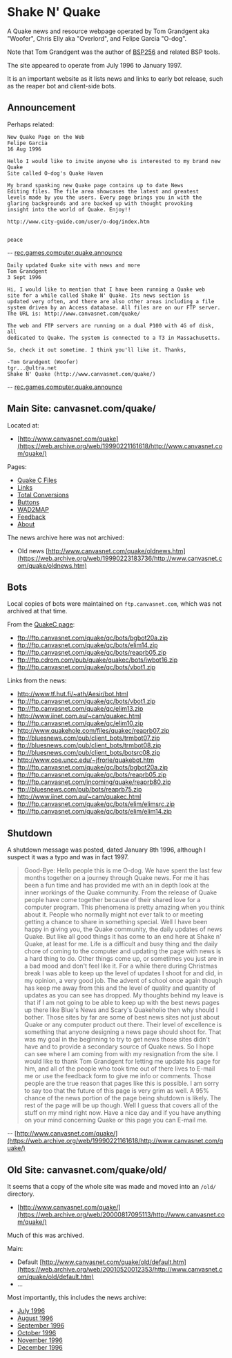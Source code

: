 # Shake N' Quake

A Quake news and resource webpage operated by Tom Grandgent aka "Woofer", Chris Elly aka "Overlord", and Felipe Garcia "O-dog".

Note that Tom Grandgent was the author of [BSP256](https://groups.google.com/g/rec.games.computer.quake.announce/c/paWa0nxnzkg/m/WeERgLsa7cIJ) and related BSP tools.

The site appeared to operate from July 1996 to January 1997.

It is an important website as it lists news and links to early bot release, such as the reaper bot and client-side bots.

## Announcement

Perhaps related:

```text
New Quake Page on the Web
Felipe Garcia
16 Aug 1996

Hello I would like to invite anyone who is interested to my brand new Quake
Site called O-dog's Quake Haven

My brand spanking new Quake page contains up to date News
Editing files. The file area showcases the latest and greatest
levels made by you the users. Every page brings you in with the
glaring backgrounds and are backed up with thought provoking
insight into the world of Quake. Enjoy!!

http://www.city-guide.com/user/o-dog/index.htm


peace
```

-- [rec.games.computer.quake.announce](https://groups.google.com/g/rec.games.computer.quake.announce/c/2FzjUx98fak/m/YcUq-h32hQwJ)


```text
Daily updated Quake site with news and more
Tom Grandgent
3 Sept 1996

Hi, I would like to mention that I have been running a Quake web
site for a while called Shake N' Quake. Its news section is
updated very often, and there are also other areas including a file
system driven by an Access database. All files are on our FTP server.
The URL is: http://www.canvasnet.com/quake/

The web and FTP servers are running on a dual P100 with 4G of disk, all
dedicated to Quake. The system is connected to a T3 in Massachusetts.

So, check it out sometime. I think you'll like it. Thanks,

-Tom Grandgent (Woofer)
tgr...@ultra.net
Shake N' Quake (http://www.canvasnet.com/quake/)
```

-- [rec.games.computer.quake.announce](https://groups.google.com/g/rec.games.computer.quake.announce/c/X84TEg2DVMk/m/hzP7Nxl-F20J)

## Main Site: canvasnet.com/quake/

Located at:

* [http://www.canvasnet.com/quake](https://web.archive.org/web/19990221161618/http://www.canvasnet.com/quake/)

Pages:

* [Quake C Files](https://web.archive.org/web/19990223203945/http://www.canvasnet.com/quake/qc.htm)
* [Links](https://web.archive.org/web/19990222125250/http://www.canvasnet.com/quake/links.htm)
* [Total Conversions](https://web.archive.org/web/19990221173932/http://www.canvasnet.com/quake/build.htm)
* [Buttons](https://web.archive.org/web/19990221183601/http://www.canvasnet.com/quake/buttons.htm)
* [WAD2MAP](https://web.archive.org/web/19990224003915/http://www.canvasnet.com/quake/wad2map.htm)
* [Feedback](https://web.archive.org/web/19990222000118/http://www.canvasnet.com/quake/feedback.htm)
* [About](https://web.archive.org/web/19990427150751/http://www.canvasnet.com/quake/server_info.htm)

The news archive here was not archived:

* Old news [http://www.canvasnet.com/quake/oldnews.htm](https://web.archive.org/web/19990223183736/http://www.canvasnet.com/quake/oldnews.htm)

## Bots

Local copies of bots were maintained on `ftp.canvasnet.com`, which was not archived at that time.

From the [QuakeC page](https://web.archive.org/web/19990223203945/http://www.canvasnet.com/quake/qc.htm):

* ftp://ftp.canvasnet.com/quake/qc/bots/bgbot20a.zip
* ftp://ftp.canvasnet.com/quake/qc/bots/elim14.zip
* ftp://ftp.canvasnet.com/quake/qc/bots/reaprb05.zip
* ftp://ftp.cdrom.com/pub/quake/quakec/bots/iwbot16.zip
* ftp://ftp.canvasnet.com/quake/qc/bots/vbot1.zip

Links from the news:

* http://www.tf.hut.fi/~ath/Aesir/bot.html
* ftp://ftp.canvasnet.com/quake/qc/bots/vbot1.zip
* ftp://ftp.canvasnet.com/quake/qc/elim13.zip
* http://www.iinet.com.au/~cam/quakec.html
* ftp://ftp.canvasnet.com/quake/qc/elim10.zip
* http://www.quakehole.com/files/quakec/reaprb07.zip
* ftp://bluesnews.com/pub/client_bots/trmbot07.zip
* ftp://bluesnews.com/pub/client_bots/trmbot08.zip
* ftp://bluesnews.com/pub/client_bots/botsrc08.zip
* http://www.coe.uncc.edu/~jfrorie/quakebot.htm
* ftp://ftp.canvasnet.com/quake/qc/bots/bgbot20a.zip
* ftp://ftp.canvasnet.com/quake/qc/bots/reaprb05.zip
* ftp://ftp.canvasnet.com/incoming/quake/reaprb80.zip
* ftp://bluesnews.com/pub/bots/reaprb75.zip
* http://www.iinet.com.au/~cam/quakec.html
* ftp://ftp.canvasnet.com/quake/qc/bots/elim/elimsrc.zip
* ftp://ftp.canvasnet.com/quake/qc/bots/elim/elim14.zip

## Shutdown

A shutdown message was posted, dated January 8th 1996, although I suspect it was a typo and was in fact 1997.

> Good-Bye: Hello people this is me O-dog. We have spent the last few months together on a journey through Quake news. For me it has been a fun time and has provided me with an in depth look at the inner workings of the Quake community. From the release of Quake people have come together because of their shared love for a computer program. This phenomena is pretty amazing when you think about it. People who normally might not ever talk to or meeting getting a chance to share in something special. Well I have been happy in giving you, the Quake community, the daily updates of news Quake. But like all good things it has come to an end here at Shake n' Quake, at least for me. Life is a difficult and busy thing and the daily chore of coming to the computer and updating the page with news is a hard thing to do. Other things come up, or sometimes you just are in a bad mood and don't feel like it. For a while there during Christmas break I was able to keep up the level of updates I shoot for and did, in my opinion, a very good job. The advent of school once again though has keep me away from this and the level of quality and quantity of updates as you can see has dropped. My thoughts behind my leave is that if I am not going to be able to keep up with the best news pages up there like Blue's News and Scary's Quakeholio then why should I bother. Those sites by far are some of best news sites not just about Quake or any computer product out there. Their level of excellence is something that anyone designing a news page should shoot for. That was my goal in the beginning to try to get news those sites didn't have and to provide a secondary source of Quake news. So I hope can see where I am coming from with my resignation from the site. I would like to thank Tom Grandgent for letting me update his page for him, and all of the people who took time out of there lives to E-mail me or use the feedback form to give me info or comments. Those people are the true reason that pages like this is possible. I am sorry to say too that the future of this page is very grim as well. A 95% chance of the news portion of the page being shutdown is likely. The rest of the page will be up though. Well I guess that covers all of the stuff on my mind right now. Have a nice day and if you have anything on your mind concerning Quake or this page you can E-mail me.

-- [http://www.canvasnet.com/quake/](https://web.archive.org/web/19990221161618/http://www.canvasnet.com/quake/)

## Old Site: canvasnet.com/quake/old/

It seems that a copy of the whole site was made and moved into an `/old/` directory.

* [http://www.canvasnet.com/quake/](https://web.archive.org/web/20000817095113/http://www.canvasnet.com/quake/)

Much of this was archived.

Main:

* Default [http://www.canvasnet.com/quake/old/default.htm](https://web.archive.org/web/20010520012353/http://www.canvasnet.com/quake/old/default.htm)
* ...

Most importantly, this includes the news archive:

* [July 1996](https://web.archive.org/web/20010719125231/http://www.canvasnet.com/quake/old/july.htm)
* [August 1996](https://web.archive.org/web/20010524020642/http://www.canvasnet.com:80/quake/old/august.htm)
* [September 1996](https://web.archive.org/web/20010719130952/http://www.canvasnet.com:80/quake/old/septembe.htm)
* [October 1996](https://web.archive.org/web/20010524023657/http://www.canvasnet.com:80/quake/old/october.htm)
* [November 1996](https://web.archive.org/web/20010719130416/http://www.canvasnet.com:80/quake/old/november.htm)
* [December 1996](https://web.archive.org/web/20010524021106/http://www.canvasnet.com:80/quake/old/december.htm)


